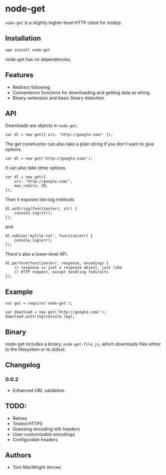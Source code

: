 # node-get

`node-get` is a slightly higher-level HTTP client for nodejs.

## Installation

    npm install node-get

node-get has no dependencies.

## Features

* Redirect following.
* Convenience functions for downloading and getting data as string.
* Binary-extension and basic binary detection.

## API

Downloads are objects in `node-get`.

    var dl = new get({ uri: 'http://google.com/' });

The get constructor can also take a plain string if you don't want to give options.

    var dl = new get('http://google.com/');

It can also take other options.

    var dl = new get({
        uri: 'http://google.com/',
        max_redirs: 20,
    });

Then it exposes two big methods

    dl.asString(function(err, str) {
        console.log(str);
    });

and

    dl.toDisk('myfile.txt', function(err) {
        console.log(err);
    });

There's also a lower-level API.

    dl.perform(function(err, response, encoding) {
        // response is just a response object, just like
        // HTTP request, except handling redirects
    });

## Example

    var get = require('node-get');

    var download = new get('http://google.com/');
    download.asString(console.log);

## Binary

node-get includes a binary, `node-get-file.js`, which downloads 
files either to the filesystem or to stdout.

## Changelog

### 0.0.2

* Enhanced URL validation.

## TODO:

* Retries
* Tested HTTPS
* Guessing encoding wth headers
* User-customizable encodings
* Configurable headers

## Authors

* Tom MacWright (tmcw)
